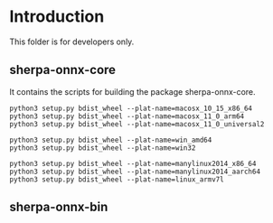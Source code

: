 # Introduction

This folder is for developers only.

## sherpa-onnx-core

It contains the scripts for building the package sherpa-onnx-core.

```
python3 setup.py bdist_wheel --plat-name=macosx_10_15_x86_64
python3 setup.py bdist_wheel --plat-name=macosx_11_0_arm64
python3 setup.py bdist_wheel --plat-name=macosx_11_0_universal2

python3 setup.py bdist_wheel --plat-name=win_amd64
python3 setup.py bdist_wheel --plat-name=win32

python3 setup.py bdist_wheel --plat-name=manylinux2014_x86_64
python3 setup.py bdist_wheel --plat-name=manylinux2014_aarch64
python3 setup.py bdist_wheel --plat-name=linux_armv7l
```

## sherpa-onnx-bin
